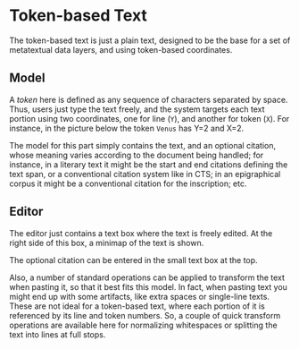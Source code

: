 # Token-based Text

The token-based text is just a plain text, designed to be the base for a set of metatextual data layers, and using token-based coordinates.

## Model

A *token* here is defined as any sequence of characters separated by space. Thus, users just type the text freely, and the system targets each text portion using two coordinates, one for line (`Y`), and another for token (`X`). For instance, in the picture below the token `Venus` has Y=2 and X=2.

The model for this part simply contains the text, and an optional citation, whose meaning varies according to the document being handled; for instance, in a literary text it might be the start and end citations defining the text span, or a conventional citation system like in CTS; in an epigraphical corpus it might be a conventional citation for the inscription; etc.

## Editor

The editor just contains a text box where the text is freely edited. At the right side of this box, a minimap of the text is shown.

The optional citation can be entered in the small text box at the top.

Also, a number of standard operations can be applied to transform the text when pasting it, so that it best fits this model. In fact, when pasting text you might end up with some artifacts, like extra spaces or single-line texts. These are not ideal for a token-based text, where each portion of it is referenced by its line and token numbers. So, a couple of quick transform operations are available here for normalizing whitespaces or splitting the text into lines at full stops.

